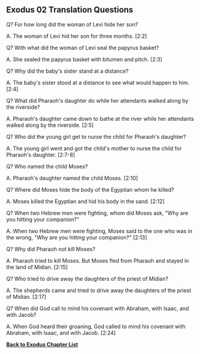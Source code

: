 ## Exodus 02 Translation Questions ##

Q? For how long did the woman of Levi hide her son?

A. The woman of Levi hid her son for three months. [2:2]

Q? With what did the woman of Levi seal the papyrus basket?

A. She sealed the papyrus basket with bitumen and pitch. [2:3]

Q? Why did the baby's sister stand at a distance?

A. The baby's sister stood at a distance to see what would happen to him. [2:4]

Q? What did Pharaoh's daughter do while her attendants walked along by the riverside?

A. Pharaoh's daughter came down to bathe at the river while her attendants walked along by the riverside. [2:5]

Q? Who did the young girl get to nurse the child for Pharaoh's daughter?

A. The young girl went and got the child's mother to nurse the child for Pharaoh's daughter. [2:7-8]

Q? Who named the child Moses?

A. Pharaoh's daughter named the child Moses. [2:10]

Q? Where did Moses hide the body of the Egyptian whom he killed?

A. Moses killed the Egyptian and hid his body in the sand. [2:12]

Q? When two Hebrew men were fighting, whom did Moses ask, "Why are you hitting your companion?"

A. When two Hebrew men were fighting, Moses said to the one who was in the wrong, "Why are you hitting your companion?" [2:13]

Q? Why did Pharaoh not kill Moses?

A. Pharaoh tried to kill Moses. But Moses fled from Pharaoh and stayed in the land of Midian. [2:15]

Q? Who tried to drive away the daughters of the priest of Midian?

A. The shepherds came and tried to drive away the daughters of the priest of Midian. [2:17]

Q? When did God call to mind his covenant with Abraham, with Isaac, and with Jacob?

A. When God heard their groaning, God called to mind his covenant with Abraham, with Isaac, and with Jacob. [2:24]

__[Back to Exodus Chapter List](./)__

